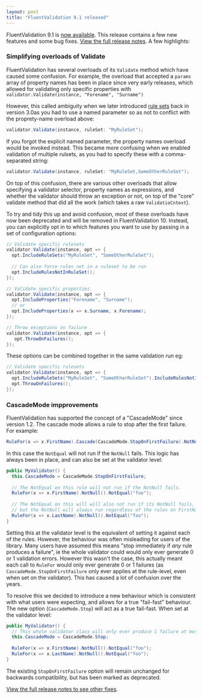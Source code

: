 ```yaml
---
layout: post
title: "FluentValidation 9.1 released"
---
```


FluentValidation 9.1 is [now available](https://nuget.org/packages/fluentvalidation). This release contains a few new features and some bug fixes. [View the full release notes](https://github.com/FluentValidation/FluentValidation/releases/tag/9.1.0). A few highlights:

### Simplifying overloads of Validate

FluentValidation has several overloads of its `Validate` method which have caused some confusion. For example, the overload that accepted a `params` array of property names has been in place since very early releases, 
which allowed for validating only specific properties with `validator.Validate(instance, "Forename", "Surname")` 

However, this called ambiguity when we later introduced [rule sets](https://docs.fluentvalidation.net/en/latest/rulesets.html) back in version 3.0as you had to use a named parameter so as not to conflict with the proprety-name overload above:

```csharp
validator.Validate(instance, ruleSet: "MyRuleSet");
```

If you forgot the explicit named parameter, the property names overload would be invoked instead. This became more confusing when we enabled validation of multiple rulsets, as you had to specify these
with a comma-separated string:

```csharp
validator.Validate(instance, ruleSet: "MyRuleSet,SomeOtherRuleSet");
```

On top of this confusion, there are various other overloads that allow specifying a validator selector, property names as expressions, and whether the validator should throw an exception or not, on top of the "core" validate method that did all the work (which takes a raw `ValidatioCntext`). 

To try and tidy this up and avoid confusion, most of these overloads have now been deprecated and will be removed in FluentValidation 10. Instead, you can explicitly opt in to which features you want to use by passing in a set of configuration options:

```csharp
// Validate specific rulesets
validator.Validate(instance, opt => {
  opt.IncludeRuleSets("MyRuleSet", "SomeOtherRuleSet");
  
  // Can also force rules not in a ruleset to be run
  opt.IncludeRulesNotInRuleSet();
});

// Validate specific properties
validator.Validate(instance, opt => {
  opt.IncludeProperties("Forename", "Surname");
  // or
  opt.IncludeProperties(x => x.Surname, x.Forename);
});

// Throw exceptions on failure
validator.Validate(instance, opt => {
   opt.ThrowOnFailures();
});
```

These options can be combined together in the same validation run eg:

```csharp
// Validate specific rulesets
validator.Validate(instance, opt => {
  opt.IncludeRuleSets("MyRuleSet", "SomeOtherRuleSet").IncludeRulesNotInRuleSet();
  opt.ThrowOnFailures();
});
```



### CascadeMode impprovements

FluentValidation has supported the concept of a "CascadeMode" since version 1.2. The cascade mode allows a rule to stop after the first failure. For example:

```csharp
RuleFor(x => x.FirstName).Cascade(CascadeMode.StopOnFirstFailure).NotNull().NotEqual("foo");
```

In this case the `NotEqual` will not run if the `NotNull` fails. This logic has always been in place, and can also be set at the validator level:

```csharp
public MyValidator() {
  this.CascadeMode = CascadeMode.StopOnFirstFailure;
  
  // The NotEqual on this rule will not run if the NotNull fails.
  RuleFor(x => x.FirstName).NotNull().NotEqual("foo");
  
  // The NotEqual on this will will also not run if its NotNull fails, 
  // but the NotNull will always run regardless of the rules on FirstName above
  RuleFor(x => x.LastName).NotNull().NotEqual("foo");
}
```

Setting this at the validator level is the equivalent of setting it against each of the rules. However, the behaviour was often misleading for users of the library. 
Many users have assumed this means "stop immediately if *any* rule produces a failure", ie the whole validator could would only ever generate 0 or 1 validation errors. 
However this wasn't the case, this actually meant each call to `RuleFor` would only ever generate 0 or 1 failures (as `CascadeMode.StopOnFirstFailure` only ever applies at the rule-level, even when set on the validator). 
This has caused a lot of confusion over the years.

To resolve this we decided to introduce a new behaviour which is consistent with what users were expecting, and allows for a true "fail-fast" behaviour. The new option (`CascadeMode.Stop`) will act as a true fail-fast. When set at the validator level:

```csharp
public MyValidator() {
  // This whole validator class will only ever produce 1 failure at most.
  this.CascadeMode = CascadeMode.Stop;
  
  RuleFor(x => x.FirstName).NotNull().NotEqual("foo");
  RuleFor(x => x.LastName).NotNull().NotEqual("foo");
}
```

The existing `StopOnFirstFailure` option will remain unchanged for backwards compatibility, but has been marked as deprecated.

[View the full release notes to see other fixes](https://github.com/FluentValidation/FluentValidation/releases/tag/9.1.0).
